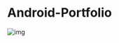 # Android-Portfolio

![img](https://github.com/mufratkarim/Android-Portfolio/blob/master/Screenshot_20211227-161147_Android-Portfolio.jpg)
